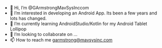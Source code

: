 - 👋 Hi, I’m @GArmstrongMavSysInccom
- 👀 I’m interested in developing an Android App. Its been a few years and lots has changed.
- 🌱 I’m currently learning AndroidStudio/Kotlin for my Android Tablet Lollipop
- 💞️ I’m looking to collaborate on ...
- 📫 How to reach me garmstrong@mavsysinc.com

<!---
GArmstrongMavSysInccom/GArmstrongMavSysInccom is a ✨ special ✨ repository because its `README.md` (this file) appears on your GitHub profile.
You can click the Preview link to take a look at your changes.
--->

